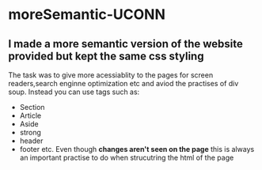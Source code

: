 # moreSemantic-UCONN
## I made a more semantic version of the website provided but kept the same css styling
The task was to give more acessiablity to the pages for screen readers,search enginne optimization etc and aviod the practises of div soup. Instead you can use tags such as:
* Section
* Article 
* Aside 
* strong 
* header 
* footer 
etc.
Even though **changes aren't seen on the page** this is always an important practise to do when strucutring the html of the page 
